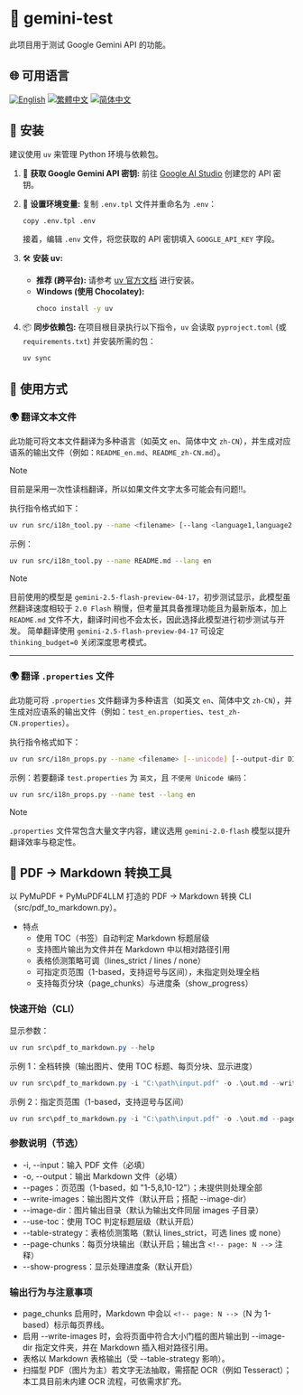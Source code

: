 # 🧪 gemini-test

此项目用于测试 Google Gemini API 的功能。

## 🌐 可用语言

[![English](https://img.shields.io/badge/English-Click-yellow)](README_en.md)
[![繁體中文](https://img.shields.io/badge/繁體中文-Click-orange)](README.md)
[![简体中文](https://img.shields.io/badge/简体中文-Click-green)](README_zh-CN.md)

## 🔧 安装

建议使用 `uv` 来管理 Python 环境与依赖包。

1.  🔑 **获取 Google Gemini API 密钥:**
    前往 [Google AI Studio](https://aistudio.google.com/apikey) 创建您的 API 密钥。

2.  📄 **设置环境变量:**
    复制 `.env.tpl` 文件并重命名为 `.env`：
    ```bash
    copy .env.tpl .env
    ```
    接着，编辑 `.env` 文件，将您获取的 API 密钥填入 `GOOGLE_API_KEY` 字段。

3.  🛠️ **安装 uv:**
    *   **推荐 (跨平台):** 请参考 [uv 官方文档](https://github.com/astral-sh/uv#installation) 进行安装。
    *   **Windows (使用 Chocolatey):**
        ```bash
        choco install -y uv
        ```

4.  📦 **同步依赖包:**
    在项目根目录执行以下指令，`uv` 会读取 `pyproject.toml` (或 `requirements.txt`) 并安装所需的包：
    ```bash
    uv sync
    ```

## 🚀 使用方式

### 🌍 翻译文本文件

此功能可将文本文件翻译为多种语言（如英文 `en`、简体中文 `zh-CN`），并生成对应语系的输出文件（例如：`README_en.md`、`README_zh-CN.md`）。

> [!NOTE]
> 目前是采用一次性读档翻译，所以如果文件文字太多可能会有问题!!。

执行指令格式如下：

```bash
uv run src/i18n_tool.py --name <filename> [--lang <language1,language2,...>]
```

示例：

```bash
uv run src/i18n_tool.py --name README.md --lang en
```

> [!NOTE]
> 目前使用的模型是 `gemini-2.5-flash-preview-04-17`，初步测试显示，此模型虽然翻译速度相较于 `2.0 Flash` 稍慢，但考量其具备推理功能且为最新版本，加上 `README.md` 文件不大，翻译时间也不会太长，因此选择此模型进行初步测试与开发。
> 简单翻译使用 `gemini-2.5-flash-preview-04-17` 可设定 `thinking_budget=0` 关闭深度思考模式。

---

### 🌍 翻译 `.properties` 文件

此功能可将 `.properties` 文件翻译为多种语言（如英文 `en`、简体中文 `zh-CN`），并生成对应语系的输出文件（例如：`test_en.properties`、`test_zh-CN.properties`）。

执行指令格式如下：

```bash
uv run src/i18n_props.py --name <filename> [--unicode] [--output-dir DIR] [--lang LANG1,LANG2,...]
```

示例：若要翻译 `test.properties` 为 `英文`，且 `不使用 Unicode 编码`：

```bash
uv run src/i18n_props.py --name test --lang en
```

> [!NOTE]
> `.properties` 文件常包含大量文字内容，建议选用 `gemini-2.0-flash` 模型以提升翻译效率与稳定性。

## 📄 PDF → Markdown 转换工具

以 PyMuPDF + PyMuPDF4LLM 打造的 PDF → Markdown 转换 CLI（src/pdf_to_markdown.py）。

- 特点
  - 使用 TOC（书签）自动判定 Markdown 标题层级
  - 支持图片输出为文件并在 Markdown 中以相对路径引用
  - 表格侦测策略可调（lines_strict / lines / none）
  - 可指定页范围（1-based，支持逗号与区间），未指定则处理全档
  - 支持每页分块（page_chunks）与进度条（show_progress）

### 快速开始（CLI）
显示参数：

```powershell
uv run src\pdf_to_markdown.py --help
```

示例 1：全档转换（输出图片、使用 TOC 标题、每页分块、显示进度）

```powershell
uv run src\pdf_to_markdown.py -i "C:\path\input.pdf" -o .\out.md --write-images --image-dir .\images --use-toc --page-chunks --show-progress
```

示例 2：指定页范围（1-based，支持逗号与区间）

```powershell
uv run src\pdf_to_markdown.py -i "C:\path\input.pdf" -o .\out.md --pages "1-5,8,10-12" --write-images --image-dir .\images --use-toc --page-chunks --show-progress
```

### 参数说明（节选）
- -i, --input：输入 PDF 文件（必填）
- -o, --output：输出 Markdown 文件（必填）
- --pages：页范围（1-based，如 "1-5,8,10-12"）；未提供则处理全部
- --write-images：输出图片文件（默认开启；搭配 --image-dir）
- --image-dir：图片输出目录（默认为输出文件同层 images 子目录）
- --use-toc：使用 TOC 判定标题层级（默认开启）
- --table-strategy：表格侦测策略（默认 lines_strict，可选 lines 或 none）
- --page-chunks：每页分块输出（默认开启；输出含 `<!-- page: N -->` 注释）
- --show-progress：显示处理进度条（默认开启）

### 输出行为与注意事项
- page_chunks 启用时，Markdown 中会以 `<!-- page: N -->`（N 为 1-based）标示每页界线。
- 启用 --write-images 时，会将页面中符合大小门槛的图片输出到 --image-dir 指定文件夹，并在 Markdown 插入相对路径引用。
- 表格以 Markdown 表格输出（受 --table-strategy 影响）。
- 扫描型 PDF（图片为主）若文字无法抽取，需搭配 OCR（例如 Tesseract）；本工具目前未内建 OCR 流程，可依需求扩充。
